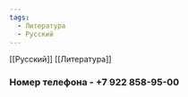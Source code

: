 ```yaml
---
tags:
  - Литература
  - Русский
---
```


[[Русский]] [[Литература]]
### **Номер телефона - +7 922 858-95-00**
